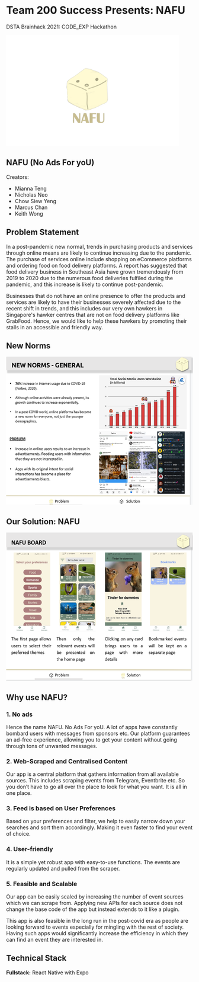 # Team 200 Success Presents: NAFU 
DSTA Brainhack 2021: CODE_EXP Hackathon

<img height="300" alt="image" src=https://raw.githubusercontent.com/thinkofmia/Team-200-Success-NAFU/main/assets/NAFUlogo.png>

## NAFU (No Ads For yoU)
Creators:
- Mianna Teng
- Nicholas Neo
- Chow Siew Yeng
- Marcus Chan
- Keith Wong

## Problem Statement
In a post-pandemic new normal, trends in purchasing products and services through online means are likely to continue increasing due to the pandemic. The purchase of services online include shopping on eCommerce platforms and ordering food on food delivery platforms. A report has suggested that food delivery business in Southeast Asia have grown tremendously from 2019 to 2020 due to the numerous food deliveries fulfiled during the pandemic, and this increase is likely to continue post-pandemic.

Businesses that do not have an online presence to offer the products and services are likely to have their businesses severely affected due to the recent shift in trends, and this includes our very own hawkers in Singapore's hawker centres that are not on food delivery platforms like GrabFood. Hence, we would like to help these hawkers by promoting their stalls in an accessible and friendly way.

## New Norms
<img height="400" alt="image" src=https://raw.githubusercontent.com/thinkofmia/Team-200-Success-NAFU/main/assets/new%20norms.PNG>

## Our Solution: NAFU
<img height="400" alt="image" src=https://raw.githubusercontent.com/thinkofmia/Team-200-Success-NAFU/main/assets/nafu_board.PNG>

## Why use NAFU?
### 1. No ads
Hence the name NAFU. No Ads For yoU.
A lot of apps have constantly bombard users with messages from sponsors etc. Our platform guarantees an ad-free experience, allowing you to get your content without going through tons of unwanted messages.

### 2. Web-Scraped and Centralised Content
Our app is a central platform that gathers information from all available sources. This includes scraping events from Telegram, Eventbrite etc. So you don’t have to go all over the place to look for what you want. It is all in one place.

### 3. Feed is based on User Preferences
Based on your preferences and filter, we help to easily narrow down your searches and sort them accordingly. Making it even faster to find your event of choice.

### 4. User-friendly
It is a simple yet robust app with easy-to-use functions. The events are regularly updated and pulled from the scraper.

### 5. Feasible and Scalable
Our app can be easily scaled by increasing the number of event sources which we can scrape from. Applying new APIs for each source does not change the base code of the app but instead extends to it like a plugin.

This app is also feasible in the long run in the post-covid era as people are looking forward to events especially for mingling with the rest of society. Having such apps would significantly increase the efficiency in which they can find an event they are interested in.


## Technical Stack
**Fullstack:** React Native with Expo
